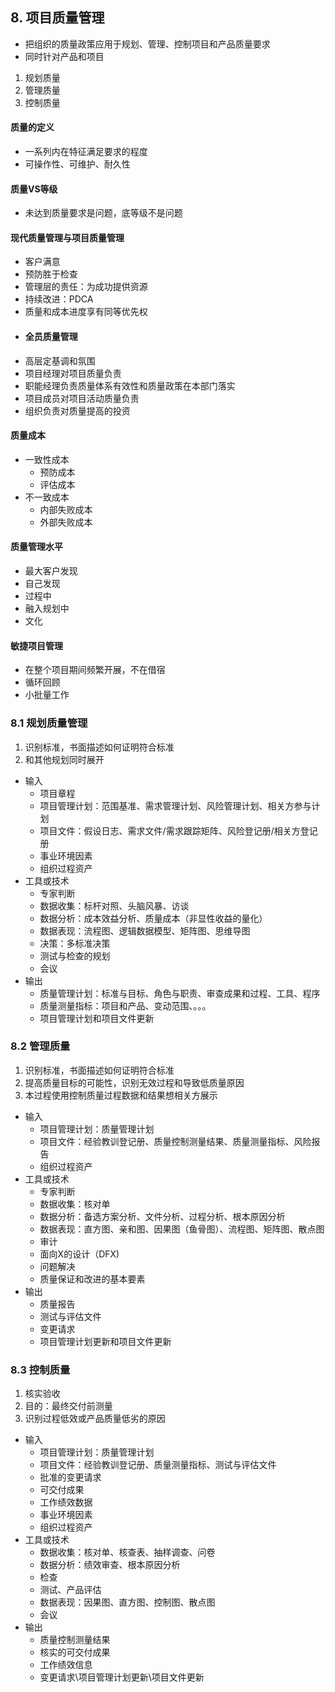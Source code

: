 ## 8. 项目质量管理
* 把组织的质量政策应用于规划、管理、控制项目和产品质量要求
* 同时针对产品和项目
1. 规划质量
2. 管理质量
3. 控制质量

#### 质量的定义
* 一系列内在特征满足要求的程度
* 可操作性、可维护、耐久性
#### 质量VS等级
* 未达到质量要求是问题，底等级不是问题
#### 现代质量管理与项目质量管理
* 客户满意
* 预防胜于检查
* 管理层的责任：为成功提供资源
* 持续改进：PDCA
* 质量和成本进度享有同等优先权
* #### 全员质量管理
* 高层定基调和氛围
* 项目经理对项目质量负责
* 职能经理负责质量体系有效性和质量政策在本部门落实
* 项目成员对项目活动质量负责
* 组织负责对质量提高的投资
#### 质量成本
* 一致性成本
  * 预防成本
  * 评估成本 
* 不一致成本
  * 内部失败成本
  * 外部失败成本 
#### 质量管理水平
* 最大客户发现
* 自己发现
* 过程中
* 融入规划中
* 文化
#### 敏捷项目管理
* 在整个项目期间频繁开展，不在借宿
* 循环回顾
* 小批量工作


### 8.1 规划质量管理
1. 识别标准，书面描述如何证明符合标准
2. 和其他规划同时展开
* 输入
  * 项目章程
  * 项目管理计划：范围基准、需求管理计划、风险管理计划、相关方参与计划
  * 项目文件：假设日志、需求文件/需求跟踪矩阵、风险登记册/相关方登记册
  * 事业环境因素
  * 组织过程资产
* 工具或技术
  * 专家判断
  * 数据收集：标杆对照、头脑风暴、访谈
  * 数据分析：成本效益分析、质量成本（非显性收益的量化）
  * 数据表现：流程图、逻辑数据模型、矩阵图、思维导图
  * 决策：多标准决策
  * 测试与检查的规划
  * 会议
* 输出
  * 质量管理计划：标准与目标、角色与职责、审查成果和过程、工具、程序
  * 质量测量指标：项目和产品、变动范围、。。。
  * 项目管理计划和项目文件更新


### 8.2 管理质量
1. 识别标准，书面描述如何证明符合标准
2. 提高质量目标的可能性，识别无效过程和导致低质量原因
3. 本过程使用控制质量过程数据和结果想相关方展示
* 输入
  * 项目管理计划：质量管理计划
  * 项目文件：经验教训登记册、质量控制测量结果、质量测量指标、风险报告
  * 组织过程资产
* 工具或技术
  * 专家判断
  * 数据收集：核对单
  * 数据分析：备选方案分析、文件分析、过程分析、根本原因分析
  * 数据表现：直方图、亲和图、因果图（鱼骨图）、流程图、矩阵图、散点图
  * 审计
  * 面向X的设计（DFX)
  * 问题解决
  * 质量保证和改进的基本要素
* 输出
  * 质量报告
  * 测试与评估文件
  * 变更请求
  * 项目管理计划更新和项目文件更新

### 8.3 控制质量
1. 核实验收
2. 目的：最终交付前测量
3. 识别过程低效或产品质量低劣的原因
* 输入
  * 项目管理计划：质量管理计划
  * 项目文件：经验教训登记册、质量测量指标、测试与评估文件
  * 批准的变更请求
  * 可交付成果
  * 工作绩效数据
  * 事业环境因素
  * 组织过程资产
* 工具或技术
  * 数据收集：核对单、核查表、抽样调查、问卷
  * 数据分析：绩效审查、根本原因分析
  * 检查
  * 测试、产品评估
  * 数据表现：因果图、直方图、控制图、散点图
  * 会议
* 输出
  * 质量控制测量结果
  * 核实的可交付成果
  * 工作绩效信息
  * 变更请求\项目管理计划更新\项目文件更新